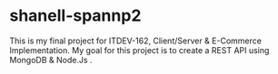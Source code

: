 # shanell-spannp2
This is my final project for ITDEV-162, Client/Server & E-Commerce Implementation. My goal for this project is to create a REST API using MongoDB & Node.Js .